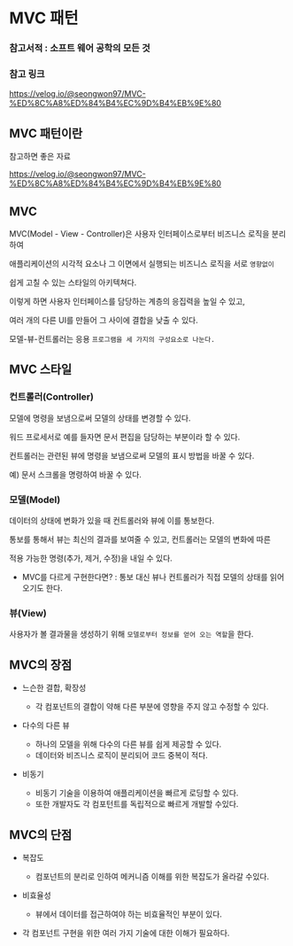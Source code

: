 # MVC 패턴
### 참고서적 : 소프트 웨어 공학의 모든 것
### 참고 링크
https://velog.io/@seongwon97/MVC-%ED%8C%A8%ED%84%B4%EC%9D%B4%EB%9E%80

## MVC 패턴이란
참고하면 좋은 자료

https://velog.io/@seongwon97/MVC-%ED%8C%A8%ED%84%B4%EC%9D%B4%EB%9E%80



## MVC
MVC(Model - View - Controller)은 사용자 인터페이스로부터 비즈니스 로직을 분리하여

애플리케이션의 시각적 요소나 그 이면에서 실행되는 비즈니스 로직을 서로 ```영향없이```

쉽게 고칠 수 있는 스타일의 아키텍쳐다.

이렇게 하면 사용자 인터페이스를 담당하는 계층의 응집력을 높일 수 있고,

여러 개의 다른 UI를 만들어 그 사이에 결합을 낮출 수 있다.

모델-뷰-컨트롤러는 응용 ```프로그램을 세 가지의 구성요소로 나눈다.```

## MVC 스타일


### 컨트롤러(Controller)

모델에 명령을 보냄으로써 모델의 상태를 변경할 수 있다.

워드 프로세서로 예를 들자면 문서 편집을 담당하는 부분이라 할 수 있다.

컨트롤러는 관련된 뷰에 명령을 보냄으로써 모델의 표시 방법을 바꿀 수 있다.

예) 문서 스크롤을 명령하여 바꿀 수 있다.

### 모델(Model)
데이터의 상태에 변화가 있을 때 컨트롤러와 뷰에 이를 통보한다. 

통보를 통해서 뷰는 최신의 결과를 보여줄 수 있고, 컨트롤러는 모델의 변화에 따른

적용 가능한 명령(추가, 제거, 수정)을 내일 수 있다.

- MVC를 다르게 구현한다면? : 통보 대신 뷰나 컨트롤러가 직접 모델의 상태를 읽어 오기도 한다.

### 뷰(View)
사용자가 볼 결과물을 생성하기 위해 ```모델로부터 정보를 얻어 오는 역할```을 한다. 


## MVC의 장점
- 느슨한 결합, 확장성
  - 각 컴포넌트의 결합이 약해 다른 부분에 영향을 주지 않고 수정할 수 있다.


- 다수의 다른 뷰
  - 하나의 모델을 위해 다수의 다른 뷰를 쉽게 제공할 수 있다.
  - 데이터와 비즈니스 로직이 분리되어 코드 중복이 적다.  


- 비동기
    - 비동기 기술을 이용하여 애플리케이션을 빠르게 로딩할 수 있다.
    - 또한 개발자도 각 컴포턴트를 독립적으로 빠르게 개발할 수있다.

## MVC의 단점
- 복잡도
  - 컴포넌트의 분리로 인하여 메커니즘 이해를 위한 복잡도가 올라갈 수있다.


- 비효율성
  - 뷰에서 데이터를 접근하여야 하는 비효율적인 부분이 있다.


- 각 컴포넌트 구현을 위한 여러 가지 기술에 대한 이해가 필요하다. 